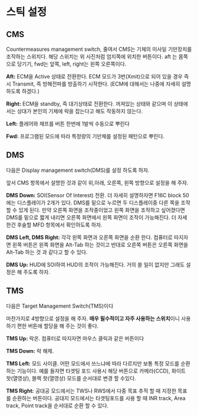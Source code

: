 # 스틱 설정

## CMS

Countermeasures management switch, 줄여서 CMS는 기체의 미사일 기만장치를 조작하는 스위치다. 해당 스위치는 위 사진처럼 엄지쪽에 위치한 버튼이다. aft 는 몸쪽으로 당기기, fwd는 앞쪽, left, right는 왼쪽 오른쪽이다.

**Aft:** ECM을 Active 상태로 전환한다. ECM 모드가 3번(Xmit)으로 되어 있을 경우 즉시 Transmit, 즉 방해전파를 방출하기 시작한다. (ECM에 대해서는 나중에 자세히 설명하도록 하겠다.)

**Right:** ECM을 standby, 즉 대기상태로 전환한다. 꺼져있는 상태와 같으며 이 상태에서는 상대가 본인의 기체에 락을 잡는다고 해도 작동하지 않는다.

**Left:** 플레어와 채프를 버튼 한번에 1발씩 수동으로 뿌린다

**Fwd:** 프로그램된 모드에 따라 특정량의 기만체를 설정된 패턴으로 뿌린다.

## DMS

다음은 Display management switch(DMS)를 설정 하도록 하자.

앞서 CMS 항목에서 설명한 것과 같이 위,아래, 오른쪽, 왼쪽 방향으로 설정을 해 주자.

**DMS Down:** SOI(Sensor Of Interest) 전환. 더 자세히 설명하자면
F16C block 50에는 디스플레이가 2개가 있다. DMS를 밑으로 누르면 두 디스플레이중 다른 쪽을 조작 할 수 있게 된다. 만약 오른쪽 화면을 조작중이었고 왼쪽 화면을 조작하고 싶어졌다면 DMS를 밑으로 짧게 내리면 오른쪽 화면에서 왼쪽 화면이 조작이 가능해진다. 더 자세한건 후술할 MFD 항목에서 확인하도록 하자.

**DMS Left, DMS Right:** 각각 왼쪽 화면과 오른쪽 화면을 순환 한다. 컴퓨터로 따지자면 왼쪽 버튼은 왼쪽 화면을 Alt-Tab 하는 것이고 반대로 오른쪽 버튼은 오른쪽 화면을 Alt-Tab 하는 것 과 같다고 할 수 있다.

**DMS Up:** HUD에 SOI하여 HUD의 조작이 가능해진다. 거의 쓸 일이 없지만 그래도 설정은 해 주도록 하자.

## TMS

다음은 Target Management Switch(TMS)이다

마찬가지로 4방향으로 설정을 해 주자. **매우 필수적이고 자주 사용하는 스위치**이니 사용하기 편한 버튼에 할당을 해 주는 것이 좋다.

**TMS Up:** 락온. 컴퓨터로 따지자면 마우스 클릭과 같은 버튼이다

**TMS Down:** 락 해제. 

**TMS Left:** 모드 사이클. 어떤 모드에서 쓰느냐에 따라 다르지만 보통 특정 모드를 순환하는 기능이다. 예를 들자면 타겟팅 포드 사용시 해당 버튼으로 카메라(CCD), 화이트 핫(열영상), 블랙 핫(열영상) 모드를 순서대로 변경 할 수있다.

**TMS Right:** 공대공 모드에서는 TWS나 RWS에서 다중 목표 추적 할 때 지정한 목표를 순환하는 버튼이다. 공대지 모드에서는 타겟팅포드를 사용 할 때 INR track, Area track, Point track을 순서대로 순환 할 수 있다.


